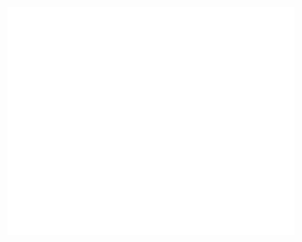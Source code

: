 <div align="center">
	<br>
		<img src="https://raw.githubusercontent.com/Myob-EdwardZhou/Myob-EdwardZhou/master/header.svg" width="800" height="400">
	<br>
</div>
